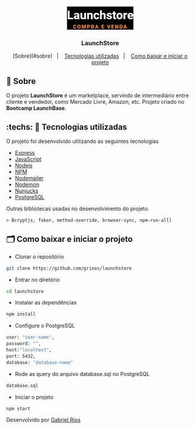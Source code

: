<p align="center">
    <img src="/assets/logo.png" alt="Logo">
    <h3 align="center">LaunchStore</h3>
</p>

<p align="center">
  [Sobre](#sobre)&nbsp;&nbsp;&nbsp;|&nbsp;&nbsp;&nbsp;
  <a href="tecnologias-utilizadas">Tecnologias utilizadas</a>&nbsp;&nbsp;&nbsp;|&nbsp;&nbsp;&nbsp;
  <a href="como-baixar-e-iniciar-o-projeto">Como baixar e iniciar o projeto</a>
</p>

<!-- <h1 align="center">
    <img src="/github/gym-manager.gif" height="50%">
</h1> -->


## 🔖 Sobre

O projeto **LaunchStore** é um marketplace, servindo de intermediário entre cliente e vendedor, como Mercado Livre, Amazon, etc. Projeto criado no **Bootcamp LaunchBase**.


## :techs: 🚀 Tecnologias utilizadas

O projeto foi desenvolvido utilizando as seguintes tecnologias

- [Express](https://expressjs.com/pt-br/)
- [JavaScript](https://www.javascript.com/)
- [Nodejs](https://nodejs.org/en/)
- [NPM](https://www.npmjs.com/)
- [Nodemailer](https://nodemailer.com/about/)
- [Nodemon](https://nodemon.io/)
- [Nunjucks](https://mozilla.github.io/nunjucks/)
- [PostgreSQL](https://www.postgresql.org/)

Outras bibliotecas usadas no desenvolvimento do projeto.

    > Bcryptjs, faker, method-override, browser-sync, npm-run-alll

##  🗂 Como baixar e iniciar o projeto

- Clonar o repositório
```bash
git clone https://github.com/grioos/launchstore
```

- Entrar no diretório
```bash
cd launchstore
```

- Instalar as dependências
```bash
npm install
```

- Configure o PostgreSQL
```bash
user: "user-name",
password: "",
host:"localhost",
port: 5432,
database: "database-name"
```

- Rode as query do arquivo database.sql no PostgreSQL
```bash
database.sql
```

- Iniciar o projeto
```bash
npm start
```

Desenvolvido por [Gabriel Rios](https://www.linkedin.com/in/grioos/)
